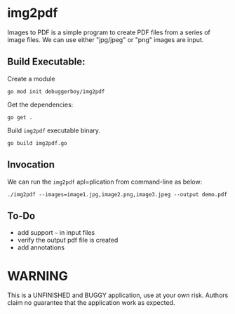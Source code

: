 # img2pdf

Images to PDF is a simple program to create PDF files from a series of image files.
We can use either "jpg/jpeg" or "png" images are input.

## Build Executable:

Create a module

```
go mod init debuggerboy/img2pdf
```

Get the dependencies:

```
go get .
```

Build `img2pdf` executable binary.

```
go build img2pdf.go
```

## Invocation

We can run the `img2pdf` apl=plication from command-line as below:

```
./img2pdf --images=image1.jpg,image2.png,image3.jpeg --output demo.pdf
```

## To-Do

- add support `~` in input files
- verify the output pdf file is created
- add annotations


# WARNING

This is a UNFINISHED and BUGGY application, use at your own risk. Authors claim no guarantee that the application work as expected.
